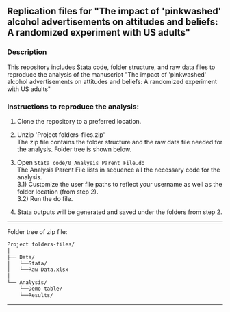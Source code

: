 ## Replication files for "The impact of 'pinkwashed' alcohol advertisements on attitudes and beliefs: A randomized experiment with US adults"

### Description
This repository includes Stata code, folder structure, and raw data files to reproduce the analysis of the manuscript "The impact of 'pinkwashed' alcohol advertisements on attitudes and beliefs: A randomized experiment with US adults"

### Instructions to reproduce the analysis:

1) Clone the repository to a preferred location.

2) Unzip 'Project folders-files.zip'  
The zip file contains the folder structure and the raw data file needed for the analysis. Folder tree is shown below.

3) Open `Stata code/0_Analysis Parent File.do`  
The Analysis Parent File lists in sequence all the necessary code for the analysis.  
3.1) Customize the user file paths to reflect your username as well as the folder location (from step 2).  
3.2) Run the do file.

4) Stata outputs will be generated and saved under the folders from step 2.  

*****

Folder tree of zip file:

```bash
Project folders-files/
│
├── Data/
│   └──Stata/
│   └──Raw Data.xlsx
│
└── Analysis/
    └──Demo table/
    └──Results/
```

*****
